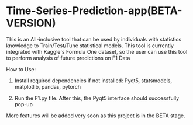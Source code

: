 # Time-Series-Prediction-app(BETA-VERSION)

This is an All-inclusive tool that can be used by individuals with statistics knowledge to Train/Test/Tune statistical models. This tool is currently integrated with Kaggle's Formula One dataset, so the user can use this tool to perform analysis of future predictions on F1 Data

How to Use: 

1) Install required dependencies if not installed: Pyqt5, statsmodels, matplotlib, pandas, pytorch

2) Run the F1.py file. After this, the Pyqt5 interface should successfully pop-up

More features will be added very soon as this project is in the BETA stage.
